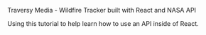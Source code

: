 Traversy Media - Wildfire Tracker built with React and NASA API

Using this tutorial to help learn how to use an API inside of React.